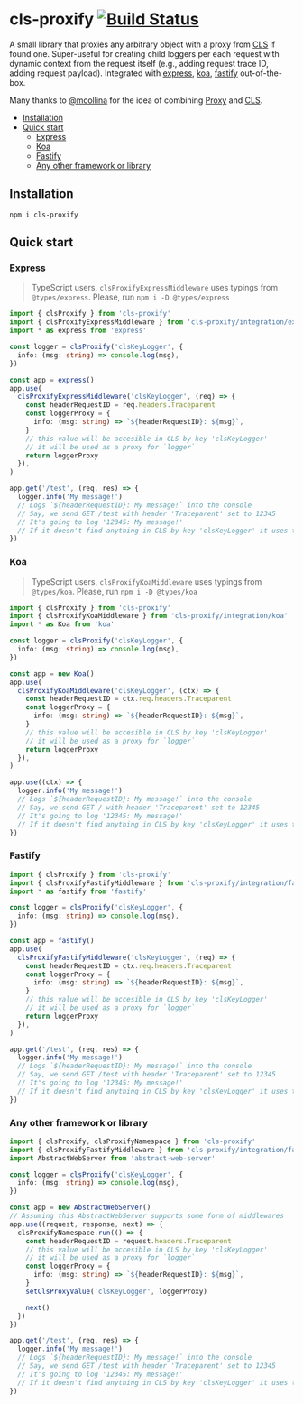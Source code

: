 # cls-proxify [![Build Status](https://travis-ci.org/keenondrums/cls-proxify.svg?branch=master)](https://travis-ci.org/keenondrums/cls-proxify)

A small library that proxies any arbitrary object with a proxy from [CLS](https://github.com/jeff-lewis/cls-hooked) if found one. Super-useful for creating child loggers per each request with dynamic context from the request itself (e.g., adding request trace ID, adding request payload). Integrated with [express](https://github.com/expressjs/express), [koa](https://github.com/koajs/koa), [fastify](https://github.com/fastify/fastify) out-of-the-box.

Many thanks to [@mcollina](https://github.com/mcollina) for the idea of combining [Proxy](https://developer.mozilla.org/en-US/docs/Web/JavaScript/Reference/Global_Objects/Proxy) and [CLS](https://github.com/jeff-lewis/cls-hooked).

<!-- START doctoc generated TOC please keep comment here to allow auto update -->
<!-- DON'T EDIT THIS SECTION, INSTEAD RE-RUN doctoc TO UPDATE -->

- [Installation](#installation)
- [Quick start](#quick-start)
  - [Express](#express)
  - [Koa](#koa)
  - [Fastify](#fastify)
  - [Any other framework or library](#any-other-framework-or-library)

<!-- END doctoc generated TOC please keep comment here to allow auto update -->

## Installation

```
npm i cls-proxify
```

## Quick start

### Express

> TypeScript users, `clsProxifyExpressMiddleware` uses typings from `@types/express`. Please, run `npm i -D @types/express`

```ts
import { clsProxify } from 'cls-proxify'
import { clsProxifyExpressMiddleware } from 'cls-proxify/integration/express'
import * as express from 'express'

const logger = clsProxify('clsKeyLogger', {
  info: (msg: string) => console.log(msg),
})

const app = express()
app.use(
  clsProxifyExpressMiddleware('clsKeyLogger', (req) => {
    const headerRequestID = req.headers.Traceparent
    const loggerProxy = {
      info: (msg: string) => `${headerRequestID}: ${msg}`,
    }
    // this value will be accesible in CLS by key 'clsKeyLogger'
    // it will be used as a proxy for `logger`
    return loggerProxy
  }),
)

app.get('/test', (req, res) => {
  logger.info('My message!')
  // Logs `${headerRequestID}: My message!` into the console
  // Say, we send GET /test with header 'Traceparent' set to 12345
  // It's going to log '12345: My message!'
  // If it doesn't find anything in CLS by key 'clsKeyLogger' it uses the original logger and logs 'My message!'
})
```

### Koa

> TypeScript users, `clsProxifyKoaMiddleware` uses typings from `@types/koa`. Please, run `npm i -D @types/koa`

```ts
import { clsProxify } from 'cls-proxify'
import { clsProxifyKoaMiddleware } from 'cls-proxify/integration/koa'
import * as Koa from 'koa'

const logger = clsProxify('clsKeyLogger', {
  info: (msg: string) => console.log(msg),
})

const app = new Koa()
app.use(
  clsProxifyKoaMiddleware('clsKeyLogger', (ctx) => {
    const headerRequestID = ctx.req.headers.Traceparent
    const loggerProxy = {
      info: (msg: string) => `${headerRequestID}: ${msg}`,
    }
    // this value will be accesible in CLS by key 'clsKeyLogger'
    // it will be used as a proxy for `logger`
    return loggerProxy
  }),
)

app.use((ctx) => {
  logger.info('My message!')
  // Logs `${headerRequestID}: My message!` into the console
  // Say, we send GET / with header 'Traceparent' set to 12345
  // It's going to log '12345: My message!'
  // If it doesn't find anything in CLS by key 'clsKeyLogger' it uses the original logger and logs 'My message!'
})
```

### Fastify

```ts
import { clsProxify } from 'cls-proxify'
import { clsProxifyFastifyMiddleware } from 'cls-proxify/integration/fastify'
import * as fastify from 'fastify'

const logger = clsProxify('clsKeyLogger', {
  info: (msg: string) => console.log(msg),
})

const app = fastify()
app.use(
  clsProxifyFastifyMiddleware('clsKeyLogger', (req) => {
    const headerRequestID = ctx.req.headers.Traceparent
    const loggerProxy = {
      info: (msg: string) => `${headerRequestID}: ${msg}`,
    }
    // this value will be accesible in CLS by key 'clsKeyLogger'
    // it will be used as a proxy for `logger`
    return loggerProxy
  }),
)

app.get('/test', (req, res) => {
  logger.info('My message!')
  // Logs `${headerRequestID}: My message!` into the console
  // Say, we send GET /test with header 'Traceparent' set to 12345
  // It's going to log '12345: My message!'
  // If it doesn't find anything in CLS by key 'clsKeyLogger' it uses the original logger and logs 'My message!'
})
```

### Any other framework or library

```ts
import { clsProxify, clsProxifyNamespace } from 'cls-proxify'
import { clsProxifyFastifyMiddleware } from 'cls-proxify/integration/fastify'
import AbstractWebServer from 'abstract-web-server'

const logger = clsProxify('clsKeyLogger', {
  info: (msg: string) => console.log(msg),
})

const app = new AbstractWebServer()
// Assuming this AbstractWebServer supports some form of middlewares
app.use((request, response, next) => {
  clsProxifyNamespace.run(() => {
    const headerRequestID = request.headers.Traceparent
    // this value will be accesible in CLS by key 'clsKeyLogger'
    // it will be used as a proxy for `logger`
    const loggerProxy = {
      info: (msg: string) => `${headerRequestID}: ${msg}`,
    }
    setClsProxyValue('clsKeyLogger', loggerProxy)

    next()
  })
})

app.get('/test', (req, res) => {
  logger.info('My message!')
  // Logs `${headerRequestID}: My message!` into the console
  // Say, we send GET /test with header 'Traceparent' set to 12345
  // It's going to log '12345: My message!'
  // If it doesn't find anything in CLS by key 'clsKeyLogger' it uses the original logger and logs 'My message!'
})
```
